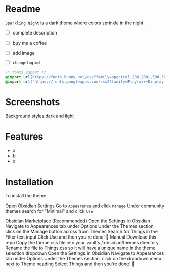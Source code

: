 # Readme

`Sparkling Night` is a dark theme where colors sprinkle in the night.

- [ ] complete description
- [ ] buy me a coffee
- [ ] add image
- [ ] `changelog.md`


```css
/* fonts import */
@import url(https://fonts.bunny.net/css?family=spectral:200,200i,300,300i,400,400i,500,500i,600,600i,700,700i,800,800i);
@import url("https://fonts.googleapis.com/css2?family=Playfair+Display:ital,wght@0,400..900;1,400..900&display=swap");
```

# Screenshots

Background styles dark and light

 # Features

 - a
 - b
 - c

 # Installation

To install the theme

Open Obsidian Settings
Go to `Appearance` and click `Manage`
Under community themes search for "Minimal" and click `Use`

Obsidian Marketplace (Recommended)
Open the Settings in Obsidian
Navigate to Appearances tab under Options
Under the Themes section, click on the Manage button across from Themes
Search for Things in the Filter text input
Click Use and then you're done! 🎉
Manual
Download this repo
Copy the theme.css file into your vault's /.obsidian/themes directory
Rename the file to Things.css so it will have a unique name in the theme selection dropdown
Open the Settings in Obsidian
Navigate to Appearances tab under Options
Under the Themes section, click on the dropdown menu next to Theme heading
Select Things and then you're done! 🎉



